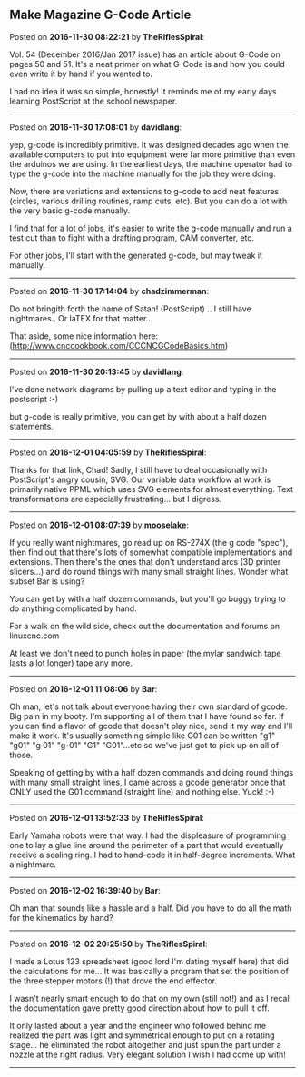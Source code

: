 ## Make Magazine G-Code Article
Posted on **2016-11-30 08:22:21** by **TheRiflesSpiral**:

Vol. 54 (December 2016/Jan 2017 issue) has an article about G-Code on pages 50 and 51. It's a neat primer on what G-Code is and how you could even write it by hand if you wanted to.



I had no idea it was so simple, honestly! It reminds me of my early days learning PostScript at the school newspaper.

---

Posted on **2016-11-30 17:08:01** by **davidlang**:

yep, g-code is incredibly primitive. It was designed decades ago when the available computers to put into equipment were far more primitive than even the arduinos we are using. In the earliest days, the machine operator had to type the g-code into the machine manually for the job they were doing.



Now, there are variations and extensions to g-code to add neat features (circles, various drilling routines, ramp cuts, etc). But you can do a lot with the very  basic g-code manually.



I find that for a lot of jobs, it's easier to write the g-code manually and run a test cut than to fight with a drafting program, CAM converter, etc.



For other jobs, I'll start with the generated g-code, but may tweak it manually.

---

Posted on **2016-11-30 17:14:04** by **chadzimmerman**:

Do not bringith forth the name of Satan!  (PostScript) .. I still have nightmares.. Or laTEX for that matter...



That aside, some nice information here: (http://www.cnccookbook.com/CCCNCGCodeBasics.htm)

---

Posted on **2016-11-30 20:13:45** by **davidlang**:

I've done network diagrams by pulling up a text editor and typing in the postscript :-)



but g-code is really primitive, you can get by with about a half dozen statements.

---

Posted on **2016-12-01 04:05:59** by **TheRiflesSpiral**:

Thanks for that link, Chad! Sadly, I still have to deal occasionally with PostScript's angry cousin, SVG. Our variable data workflow at work is primarily native PPML which uses SVG elements for almost everything. Text transformations are especially frustrating... but I digress.

---

Posted on **2016-12-01 08:07:39** by **mooselake**:

If you really want nightmares, go read up on RS-274X (the g code "spec"), then find out that there's lots of somewhat compatible implementations and extensions.  Then there's the ones that don't understand arcs (3D printer slicers...) and do round things with many small straight lines.  Wonder what subset Bar is using?



You can get by with a half dozen commands, but you'll go buggy trying to do anything complicated by hand.



For a walk on the wild side, check out the documentation and forums on linuxcnc.com 



At least we don't need to punch holes in paper (the mylar sandwich tape lasts a lot longer) tape any more.

---

Posted on **2016-12-01 11:08:06** by **Bar**:

Oh man, let's not talk about everyone having their own standard of gcode. Big pain in my booty. I'm supporting all of them that I have found so far. If you can find a flavor of gcode that doesn't play nice, send it my way and I'll make it work. It's usually something simple like G01 can be written "g1" "g01" "g 01" "g-01" "G1" "G01"...etc so we've just got to pick up on all of those. 



Speaking of getting by with a half dozen commands and doing round things with many small straight lines, I came across a gcode generator once that ONLY used the G01 command (straight line) and nothing else.  Yuck! :-)

---

Posted on **2016-12-01 13:52:33** by **TheRiflesSpiral**:

Early Yamaha robots were that way. I had the displeasure of programming one to lay a glue line around the perimeter of a part that would eventually receive a sealing ring. I had to hand-code it in half-degree increments. What a nightmare.

---

Posted on **2016-12-02 16:39:40** by **Bar**:

Oh man that sounds like a hassle and a half. Did you have to do all the math for the kinematics by hand?

---

Posted on **2016-12-02 20:25:50** by **TheRiflesSpiral**:

I made a Lotus 123 spreadsheet (good lord I'm dating myself here) that did the calculations for me... It was basically a program that set the position of the three stepper motors (!) that drove the end effector. 



I wasn't nearly smart enough to do that on my own (still not!) and as I recall the documentation gave pretty good direction about how to pull it off.



It only lasted about a year and the engineer who followed behind me realized the part was light and symmetrical enough to put on a rotating stage... he eliminated the robot altogether and just spun the part under a nozzle at the right radius. Very elegant solution I wish I had come up with!

---

